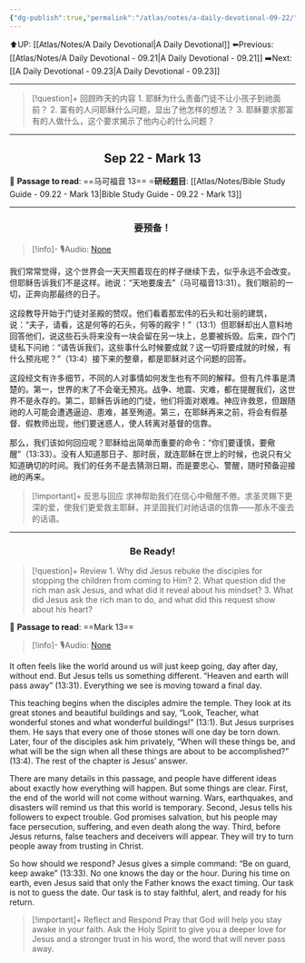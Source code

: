 ```yaml
---
{"dg-publish":true,"permalink":"/atlas/notes/a-daily-devotional-09-22/"}
---
```


 ⬆️UP: [[Atlas/Notes/A Daily Devotional\|A Daily Devotional]]
⬅️Previous: [[Atlas/Notes/A Daily Devotional - 09.21\|A Daily Devotional - 09.21]]
➡️Next: [[A Daily Devotional - 09.23\|A Daily Devotional - 09.23]]

---

> [!question]+ 回顾昨天的内容
> 1.⁠ ⁠耶稣为什么责备门徒不让小孩子到祂面前？
2.⁠ ⁠富有的人问耶稣什么问题，显出了他怎样的想法？
3.⁠ ⁠耶稣要求那富有的人做什么，这个要求揭示了他内心的什么问题？


---
## <center>Sep  22 - Mark 13</center>

📖 **Passage to read**: ==马可福音 13==
⭐**研经题目**: [[Atlas/Notes/Bible Study Guide - 09.22 - Mark 13\|Bible Study Guide - 09.22 - Mark 13]]

---
### <center>要预备！</center>

> [!info]- 🎙️Audio: [None]()


我们常常觉得，这个世界会一天天照着现在的样子继续下去，似乎永远不会改变。但耶稣告诉我们不是这样。祂说：“天地要废去”（马可福音13:31）。我们眼前的一切，正奔向那最终的日子。

这段教导开始于门徒对圣殿的赞叹。他们看着那宏伟的石头和壮丽的建筑，说：“夫子，请看，这是何等的石头，何等的殿宇！”（13:1）但耶稣却出人意料地回答他们，说这些石头将来没有一块会留在另一块上，总要被拆毁。后来，四个门徒私下问祂：“请告诉我们，这些事什么时候要成就？这一切将要成就的时候，有什么预兆呢？”（13:4）接下来的整章，都是耶稣对这个问题的回答。

这段经文有许多细节，不同的人对事情如何发生也有不同的解释。但有几件事是清楚的。第一，世界的末了不会毫无预兆。战争、地震、灾难，都在提醒我们，这世界不是永存的。第二，耶稣告诉祂的门徒，他们将面对艰难。神应许救恩，但跟随祂的人可能会遭遇逼迫、患难，甚至殉道。第三，在耶稣再来之前，将会有假基督、假教师出现，他们要迷惑人，使人转离对基督的信靠。

那么，我们该如何回应呢？耶稣给出简单而重要的命令：“你们要谨慎，要儆醒”（13:33）。没有人知道那日子、那时辰，就连耶稣在世上的时候，也说只有父知道确切的时间。我们的任务不是去猜测日期，而是要忠心、警醒，随时预备迎接祂的再来。

> [!important]+ 反思与回应
求神帮助我们在信心中儆醒不倦。求圣灵赐下更深的爱，使我们更爱救主耶稣，并坚固我们对祂话语的信靠——那永不废去的话语。

---
### <center>Be Ready!</center>

> [!question]+ Review
> 1.⁠ ⁠Why did Jesus rebuke the disciples for stopping the children from coming to Him?
2.⁠ ⁠What question did the rich man ask Jesus, and what did it reveal about his mindset?
3.⁠ ⁠What did Jesus ask the rich man to do, and what did this request show about his heart?

📖 **Passage to read**: ==Mark 13==

> [!info]- 🎙️Audio: [None]()  

It often feels like the world around us will just keep going, day after day, without end. But Jesus tells us something different. “Heaven and earth will pass away” (13:31). Everything we see is moving toward a final day.

This teaching begins when the disciples admire the temple. They look at its great stones and beautiful buildings and say, “Look, Teacher, what wonderful stones and what wonderful buildings!” (13:1). But Jesus surprises them. He says that every one of those stones will one day be torn down. Later, four of the disciples ask him privately, “When will these things be, and what will be the sign when all these things are about to be accomplished?” (13:4). The rest of the chapter is Jesus’ answer.

There are many details in this passage, and people have different ideas about exactly how everything will happen. But some things are clear. First, the end of the world will not come without warning. Wars, earthquakes, and disasters will remind us that this world is temporary. Second, Jesus tells his followers to expect trouble. God promises salvation, but his people may face persecution, suffering, and even death along the way. Third, before Jesus returns, false teachers and deceivers will appear. They will try to turn people away from trusting in Christ.

So how should we respond? Jesus gives a simple command: “Be on guard, keep awake” (13:33). No one knows the day or the hour. During his time on earth, even Jesus said that only the Father knows the exact timing. Our task is not to guess the date. Our task is to stay faithful, alert, and ready for his return.

> [!important]+ Reflect and Respond
Pray that God will help you stay awake in your faith. Ask the Holy Spirit to give you a deeper love for Jesus and a stronger trust in his word, the word that will never pass away.
